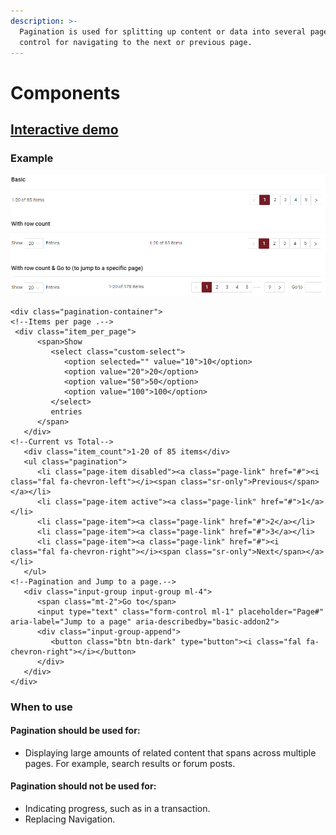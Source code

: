 ```yaml
---
description: >-
  Pagination is used for splitting up content or data into several pages, with a
  control for navigating to the next or previous page.
---
```


# Components

## [Interactive demo](http://cloud.crimsonlogic.com/2021/website/jds/v1/components.html#pagination-wrapper)

### Example

![](../.gitbook/assets/image%20%2853%29.png)

```text
<div class="pagination-container">
<!--Items per page .-->  
 <div class="item_per_page">
      <span>Show
         <select class="custom-select">
            <option selected="" value="10">10</option>
            <option value="20">20</option>
            <option value="50">50</option>
            <option value="100">100</option>
         </select>
         entries
      </span>
   </div>
<!--Current vs Total-->  
   <div class="item_count">1-20 of 85 items</div>
   <ul class="pagination">
      <li class="page-item disabled"><a class="page-link" href="#"><i class="fal fa-chevron-left"></i><span class="sr-only">Previous</span></a></li>
      <li class="page-item active"><a class="page-link" href="#">1</a></li>
      <li class="page-item"><a class="page-link" href="#">2</a></li>
      <li class="page-item"><a class="page-link" href="#">3</a></li>
      <li class="page-item"><a class="page-link" href="#"><i class="fal fa-chevron-right"></i><span class="sr-only">Next</span></a></li>
   </ul>
<!--Pagination and Jump to a page.-->  
   <div class="input-group input-group ml-4">
      <span class="mt-2">Go to</span>
      <input type="text" class="form-control ml-1" placeholder="Page#" aria-label="Jump to a page" aria-describedby="basic-addon2">
      <div class="input-group-append">
         <button class="btn btn-dark" type="button"><i class="fal fa-chevron-right"></i></button>
      </div>
   </div>
</div>
```

### When to use

#### Pagination should be used for:

* Displaying large amounts of related content that spans across multiple pages. For example, search results or forum posts.

#### Pagination should not be used for:

* Indicating progress, such as in a transaction.
* Replacing Navigation.


